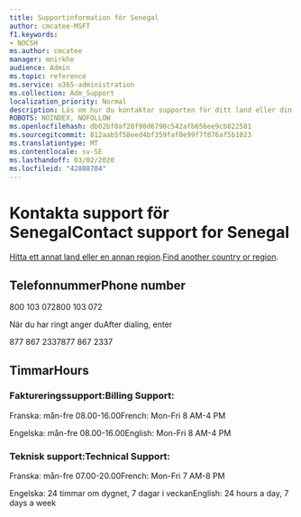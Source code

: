 ```yaml
---
title: Supportinformation för Senegal
author: cmcatee-MSFT
f1.keywords:
- NOCSH
ms.author: cmcatee
manager: mnirkhe
audience: Admin
ms.topic: reference
ms.service: o365-administration
ms.collection: Adm_Support
localization_priority: Normal
description: Läs om hur du kontaktar supporten för ditt land eller din region.
ROBOTS: NOINDEX, NOFOLLOW
ms.openlocfilehash: db02bf0af28f90d6790c542afb656ee9cb822581
ms.sourcegitcommit: 812aab5f58eed4bf359faf0e99f7f876af5b1023
ms.translationtype: MT
ms.contentlocale: sv-SE
ms.lasthandoff: 03/02/2020
ms.locfileid: "42808704"
---
```

# <a name="contact-support-for-senegal"></a><span data-ttu-id="73c12-103">Kontakta support för Senegal</span><span class="sxs-lookup"><span data-stu-id="73c12-103">Contact support for Senegal</span></span>

<span data-ttu-id="73c12-104">[Hitta ett annat land eller en annan region](../contact-support-for-business-products.md).</span><span class="sxs-lookup"><span data-stu-id="73c12-104">[Find another country or region](../contact-support-for-business-products.md).</span></span>

## <a name="phone-number"></a><span data-ttu-id="73c12-105">Telefonnummer</span><span class="sxs-lookup"><span data-stu-id="73c12-105">Phone number</span></span>
<span data-ttu-id="73c12-106">800 103 072</span><span class="sxs-lookup"><span data-stu-id="73c12-106">800 103 072</span></span>

<span data-ttu-id="73c12-107">När du har ringt anger du</span><span class="sxs-lookup"><span data-stu-id="73c12-107">After dialing, enter</span></span>

<span data-ttu-id="73c12-108">877 867 2337</span><span class="sxs-lookup"><span data-stu-id="73c12-108">877 867 2337</span></span>

## <a name="hours"></a><span data-ttu-id="73c12-109">Timmar</span><span class="sxs-lookup"><span data-stu-id="73c12-109">Hours</span></span>
### <a name="billing-support"></a><span data-ttu-id="73c12-110">Faktureringssupport:</span><span class="sxs-lookup"><span data-stu-id="73c12-110">Billing Support:</span></span>

<span data-ttu-id="73c12-111">Franska: mån-fre 08.00-16.00</span><span class="sxs-lookup"><span data-stu-id="73c12-111">French: Mon-Fri 8 AM-4 PM</span></span>

<span data-ttu-id="73c12-112">Engelska: mån-fre 08.00-16.00</span><span class="sxs-lookup"><span data-stu-id="73c12-112">English: Mon-Fri 8 AM-4 PM</span></span>

### <a name="technical-support"></a><span data-ttu-id="73c12-113">Teknisk support:</span><span class="sxs-lookup"><span data-stu-id="73c12-113">Technical Support:</span></span>

<span data-ttu-id="73c12-114">Franska: mån-fre 07.00-20.00</span><span class="sxs-lookup"><span data-stu-id="73c12-114">French: Mon-Fri 7 AM-8 PM</span></span>

<span data-ttu-id="73c12-115">Engelska: 24 timmar om dygnet, 7 dagar i veckan</span><span class="sxs-lookup"><span data-stu-id="73c12-115">English: 24 hours a day, 7 days a week</span></span>
